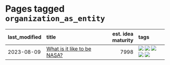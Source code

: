 # Pages tagged `organization_as_entity`

|last_modified|title|est. idea maturity|tags
|:---|:---|---:|:---|
|2023-08-09|[What is it like to be NASA?](../what_is_it_like_to_be_nasa.md)|7998|[![](https://img.shields.io/badge/tag-disunity_of_identity-d2ea1b)](../tags/disunity_of_identity.md) [![](https://img.shields.io/badge/tag-organization_as_entity-dce8fa)](../tags/organization_as_entity.md) [![](https://img.shields.io/badge/tag-philosophy-77485f)](../tags/philosophy.md) [![](https://img.shields.io/badge/tag-society_of_mind-82f36e)](../tags/society_of_mind.md) [![](https://img.shields.io/badge/tag-theory_of_mind-ac8815)](../tags/theory_of_mind.md)|